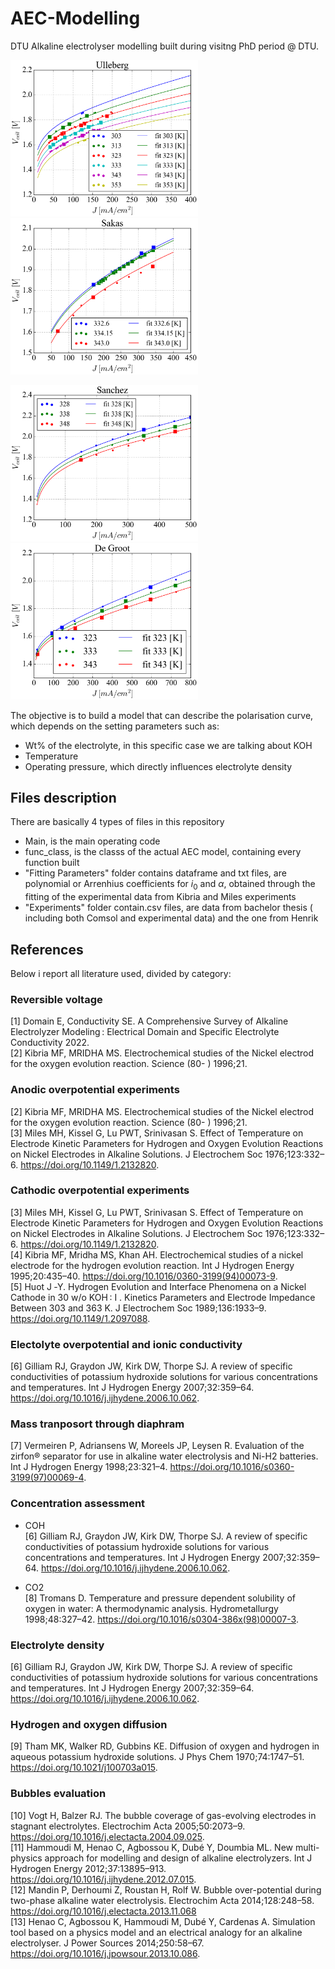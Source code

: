 # AEC-Modelling
DTU Alkaline electrolyser modelling built during visitng PhD period @ DTU. <br>


<p float="left">
  <img src="Ulleberg.png" alt="drawing" width="300"/>
 <img src="SAKAS.png" alt="drawing" width="300"/>
</p>

<p float="left">
  <img src="Sanchez.png" alt="drawing" width="300"/>
  <img src="DeGroot.png" alt="drawing" width="300"/>
</p>

The objective is to build a model that can describe the polarisation curve, which depends on the setting parameters such as: <br>
- Wt% of the electrolyte, in this specific case we are talking about KOH 
- Temperature
- Operating pressure, which directly influences electrolyte density

## Files description

There are basically 4 types of files in this repository <br>
- Main, is the main operating code 
- func_class, is the classs of the actual AEC model, containing every function built 
- "Fitting Parameters" folder contains dataframe and txt files, are polynomial or Arrenhius coefficients for $i_0$ and $\alpha$, obtained through the fitting of the experimental data from Kibria and Miles experiments
- "Experiments" folder contain.csv files, are data from bachelor thesis ( including both Comsol and experimental data) and the one from Henrik

## References
Below i report all literature used, divided by category:

### Reversible voltage
[1] 	Domain E, Conductivity SE. A Comprehensive Survey of Alkaline Electrolyzer Modeling : Electrical Domain and Specific Electrolyte Conductivity 2022.<br>
[2]	Kibria MF, MRIDHA MS. Electrochemical studies of the Nickel electrod for the oxygen evolution reaction. Science (80- ) 1996;21.

### Anodic overpotential experiments
[2]	Kibria MF, MRIDHA MS. Electrochemical studies of the Nickel electrod for the oxygen evolution reaction. Science (80- ) 1996;21. <br>
[3]	Miles MH, Kissel G, Lu PWT, Srinivasan S. Effect of Temperature on Electrode Kinetic Parameters for Hydrogen and Oxygen Evolution Reactions on Nickel Electrodes in Alkaline Solutions. J Electrochem Soc 1976;123:332–6. https://doi.org/10.1149/1.2132820.

### Cathodic overpotential experiments
[3]	Miles MH, Kissel G, Lu PWT, Srinivasan S. Effect of Temperature on Electrode Kinetic Parameters for Hydrogen and Oxygen Evolution Reactions on Nickel Electrodes in Alkaline Solutions. J Electrochem Soc 1976;123:332–6. https://doi.org/10.1149/1.2132820. <br>
[4]	Kibria MF, Mridha MS, Khan AH. Electrochemical studies of a nickel electrode for the hydrogen evolution reaction. Int J Hydrogen Energy 1995;20:435–40. https://doi.org/10.1016/0360-3199(94)00073-9. <br>
[5]	Huot J ‐Y. Hydrogen Evolution and Interface Phenomena on a Nickel Cathode in 30 w/o KOH : I . Kinetics Parameters and Electrode Impedance Between 303 and 363 K. J Electrochem Soc 1989;136:1933–9. https://doi.org/10.1149/1.2097088.

### Electolyte overpotential and ionic conductivity 
[6]	Gilliam RJ, Graydon JW, Kirk DW, Thorpe SJ. A review of specific conductivities of potassium hydroxide solutions for various concentrations and temperatures. Int J Hydrogen Energy 2007;32:359–64. https://doi.org/10.1016/j.ijhydene.2006.10.062.

### Mass tranposort through diaphram
[7]	Vermeiren P, Adriansens W, Moreels JP, Leysen R. Evaluation of the zirfon® separator for use in alkaline water electrolysis and Ni-H2 batteries. Int J Hydrogen Energy 1998;23:321–4. https://doi.org/10.1016/s0360-3199(97)00069-4.

### Concentration assessment
- COH <br>
[6]		Gilliam RJ, Graydon JW, Kirk DW, Thorpe SJ. A review of specific conductivities of potassium hydroxide solutions for various concentrations and temperatures. Int J Hydrogen Energy 2007;32:359–64. https://doi.org/10.1016/j.ijhydene.2006.10.062.

- CO2  <br>
[8]		Tromans D. Temperature and pressure dependent solubility of oxygen in water: A thermodynamic analysis. Hydrometallurgy 1998;48:327–42. https://doi.org/10.1016/s0304-386x(98)00007-3.

### Electrolyte density
[6]	Gilliam RJ, Graydon JW, Kirk DW, Thorpe SJ. A review of specific conductivities of potassium hydroxide solutions for various concentrations and temperatures. Int J Hydrogen Energy 2007;32:359–64. https://doi.org/10.1016/j.ijhydene.2006.10.062.

### Hydrogen and oxygen diffusion
[9] 	Tham MK, Walker RD, Gubbins KE. Diffusion of oxygen and hydrogen in aqueous potassium hydroxide solutions. J Phys Chem 1970;74:1747–51. https://doi.org/10.1021/j100703a015.

### Bubbles evaluation
[10]	Vogt H, Balzer RJ. The bubble coverage of gas-evolving electrodes in stagnant electrolytes. Electrochim Acta 2005;50:2073–9. https://doi.org/10.1016/j.electacta.2004.09.025. <br>
[11]	Hammoudi M, Henao C, Agbossou K, Dubé Y, Doumbia ML. New multi-physics approach for modelling and design of alkaline electrolyzers. Int J Hydrogen Energy 2012;37:13895–913. https://doi.org/10.1016/j.ijhydene.2012.07.015. <br>
[12]	Mandin P, Derhoumi Z, Roustan H, Rolf W. Bubble over-potential during two-phase alkaline water electrolysis. Electrochim Acta 2014;128:248–58. https://doi.org/10.1016/j.electacta.2013.11.068 <br>
[13]	Henao C, Agbossou K, Hammoudi M, Dubé Y, Cardenas A. Simulation tool based on a physics model and an electrical analogy for an alkaline electrolyser. J Power Sources 2014;250:58–67. https://doi.org/10.1016/j.jpowsour.2013.10.086.

